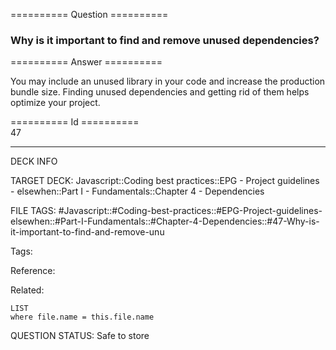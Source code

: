 ========== Question ==========  

### Why is it important to find and remove unused dependencies?  

========== Answer ==========  

You may include an unused library in your code and increase the production bundle size. Finding unused dependencies and getting rid of them helps optimize your project.

========== Id ==========  
47

---

DECK INFO

TARGET DECK: Javascript::Coding best practices::EPG - Project guidelines - elsewhen::Part I - Fundamentals::Chapter 4 - Dependencies

FILE TAGS: #Javascript::#Coding-best-practices::#EPG-Project-guidelines-elsewhen::#Part-I-Fundamentals::#Chapter-4-Dependencies::#47-Why-is-it-important-to-find-and-remove-unu

Tags:

Reference:

Related:

```dataview
LIST
where file.name = this.file.name
```

QUESTION STATUS: Safe to store
